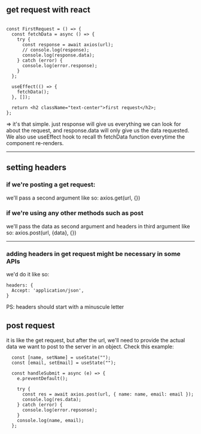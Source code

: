 ## get request with react

```

const FirstRequest = () => {
  const fetchData = async () => {
    try {
      const response = await axios(url);
      // console.log(response);
      console.log(response.data);
    } catch (error) {
      console.log(error.response);
    }
  };

  useEffect(() => {
    fetchData();
  }, []);

  return <h2 className="text-center">first request</h2>;
};
```

=> it's that simple. just response will give us everything we can look for about the request, and response.data will only give us the data requested. We also use useEffect hook to recall th fetchData function everytime the component re-renders.

---

## setting headers

### if we're posting a get request:

we'll pass a second argument like so:
axios.get(url, {})

### if we're using any other methods such as post

we'll pass the data as second argument and headers in third argument like so:
axios.post(url, {data}, {})

---

### adding headers in get request might be necessary in some APIs

we'd do it like so:

```
headers: {
  Accept: 'application/json',
}
```

PS: headers should start with a minuscule letter

## post request

it is like the get request, but after the url, we'll need to provide the actual data we want to post to the server in an object. Check this example:

```
  const [name, setName] = useState("");
  const [email, setEmail] = useState("");

  const handleSubmit = async (e) => {
    e.preventDefault();

    try {
      const res = await axios.post(url, { name: name, email: email });
      console.log(res.data);
    } catch (error) {
      console.log(error.repsonse);
    }
    console.log(name, email);
  };
```

